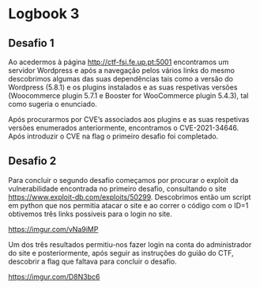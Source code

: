 # Logbook 3

## Desafio 1

Ao acedermos à página http://ctf-fsi.fe.up.pt:5001 encontramos um servidor Wordpress e após a navegação pelos vários links do mesmo descobrimos algumas das suas dependências tais como a versão do Wordpress (5.8.1) e os plugins instalados e as suas respetivas versões (Woocommerce plugin 5.7.1 e Booster for WooCommerce plugin 5.4.3), tal como sugeria o enunciado. 

Após procurarmos por CVE’s associados aos plugins e as suas respetivas versões enumerados anteriormente, encontramos o CVE-2021-34646. Após introduzir o CVE na flag o primeiro desafio foi completado. 

## Desafio 2

Para concluir o segundo desafio começamos por procurar o exploit da vulnerabilidade encontrada no primeiro desafio, consultando o site https://www.exploit-db.com/exploits/50299. Descobrimos então um script em python que nos permitia atacar o site e ao correr o código com o ID=1 obtivemos três links possíveis para o login no site. 

https://imgur.com/vNa9iMP

Um dos três resultados permitiu-nos fazer login na conta do administrador do site e posteriormente, após seguir as instruções do guião do CTF, descobrir a flag que faltava para concluir o desafio. 

https://imgur.com/D8N3bc6


